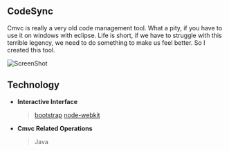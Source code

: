 ## CodeSync

Cmvc is really a very old code management tool. What a pity, if you have to use it on windows with eclipse. Life is short, if we have to struggle with this terrible legency, we need to do something to make us feel better. So I created this tool.

![ScreenShot](https://raw.github.com/lnx/codesync/master/demo/demo.png)

## Technology

* **Interactive Interface**
	> [bootstrap](http://getbootstrap.com/)
	> [node-webkit](https://github.com/rogerwang/node-webkit)

* **Cmvc Related Operations**
	> Java
